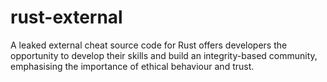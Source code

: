 # rust-external
A leaked external cheat source code for Rust offers developers the opportunity to develop their skills and build an integrity-based community, emphasising the importance of ethical behaviour and trust.
